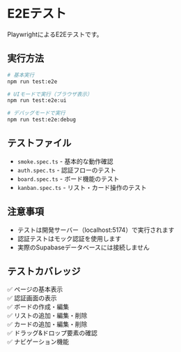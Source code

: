 # E2Eテスト

PlaywrightによるE2Eテストです。

## 実行方法

```bash
# 基本実行
npm run test:e2e

# UIモードで実行（ブラウザ表示）
npm run test:e2e:ui

# デバッグモードで実行
npm run test:e2e:debug
```

## テストファイル

- `smoke.spec.ts` - 基本的な動作確認
- `auth.spec.ts` - 認証フローのテスト
- `board.spec.ts` - ボード機能のテスト
- `kanban.spec.ts` - リスト・カード操作のテスト

## 注意事項

- テストは開発サーバー（localhost:5174）で実行されます
- 認証テストはモック認証を使用します
- 実際のSupabaseデータベースには接続しません

## テストカバレッジ

✅ ページの基本表示  
✅ 認証画面の表示  
✅ ボードの作成・編集  
✅ リストの追加・編集・削除  
✅ カードの追加・編集・削除  
✅ ドラッグ&ドロップ要素の確認  
✅ ナビゲーション機能  